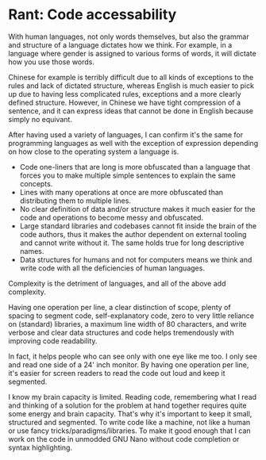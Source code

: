 # Rant: Code accessability

With human languages, not only words themselves, but also the grammar and
structure of a language dictates how we think. For example, in a language where
gender is assigned to various forms of words, it will dictate how you use those
words.

Chinese for example is terribly difficult due to all kinds of exceptions to the
rules and lack of dictated structure, whereas English is much easier to pick up
due to having less complicated rules, exceptions and a more clearly defined
structure. However, in Chinese we have tight compression of a sentence, and it
can express ideas that cannot be done in English because simply no equivant.

After having used a variety of languages, I can confirm it's the same for
programming languages as well with the exception of expression depending on
how close to the operating system a language is.

- Code one-liners that are long is more obfuscated than a language that forces
  you to make multiple simple sentences to explain the same concepts.
- Lines with many operations at once are more obfuscated than distributing
  them to multiple lines.
- No clear definition of data and/or structure makes it much easier for the
  code and operations to become messy and obfuscated.
- Large standard libraries and codebases cannot fit inside the brain of the
  code authors, thus it makes the author dependent on external tooling and
  cannot write without it. The same holds true for long descriptive names.
- Data structures for humans and not for computers means we think and write
  code with all the deficiencies of human languages.

Complexity is the detriment of languages, and all of the above add complexity.

Having one operation per line, a clear distinction of scope, plenty of spacing
to segment code, self-explanatory code, zero to very little reliance on
(standard) libraries, a maximum line width of 80 characters, and write verbose
and clear data structures and code helps tremendously with improving code
readability.

In fact, it helps people who can see only with one eye like me too. I only see
and read one side of a 24' inch monitor. By having one operation per line, it's
easier for screen readers to read the code out loud and keep it segmented.

I know my brain capacity is limited. Reading code, remembering what I read and
thinking of a solution for the problem at hand together requires quite some
energy and brain capacity. That's why it's important to keep it small,
structured and segmented. To write code like a machine, not like a human or use
fancy tricks/paradigms/libraries. To make it good enough that I can work on the
code in unmodded GNU Nano without code completion or syntax highlighting.
